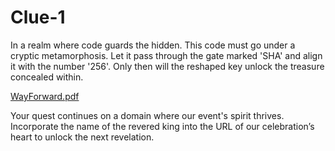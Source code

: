 # Clue-1

In a realm where code guards the hidden. This code must go under a cryptic metamorphosis. Let it pass through the gate marked 'SHA' and align it with the number '256'. Only then will the reshaped key unlock the treasure concealed within.

[WayForward.pdf](https://github.com/user-attachments/files/16919343/WayForward.pdf)


Your quest continues on a domain where our event's spirit thrives. Incorporate the name of the revered king into the URL of our celebration’s heart to unlock the next revelation.
